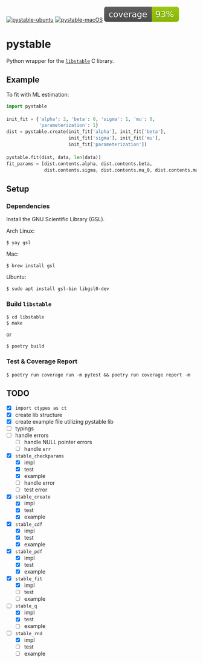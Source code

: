 [![pystable-ubuntu](https://github.com/mikeyrf/pystable/actions/workflows/python-ubuntu.yaml/badge.svg)](https://github.com/mikeyrf/pystable/actions/workflows/python-ubuntu.yaml)
[![pystable-macOS](https://github.com/mikeyrf/pystable/actions/workflows/python-macOS.yaml/badge.svg)](https://github.com/mikeyrf/pystable/actions/workflows/python-macOS.yaml)
[![coverage](./docs/coverage.svg)](./docs/coverage.svg)

# pystable

Python wrapper for the [`libstable`](https://www.jstatsoft.org/article/view/v078i01) C library.

## Example

To fit with ML estimation:

```python
import pystable

init_fit = {'alpha': 2, 'beta': 0, 'sigma': 1, 'mu': 0,
            'parameterization': 1}
dist = pystable.create(init_fit['alpha'], init_fit['beta'],
                       init_fit['sigma'], init_fit['mu'],
                       init_fit['parameterization'])

pystable.fit(dist, data, len(data))
fit_params = [dist.contents.alpha, dist.contents.beta,
              dist.contents.sigma, dist.contents.mu_0, dist.contents.mu_1]
```

## Setup
### Dependencies
Install the GNU Scientific Library (GSL).

Arch Linux:
```
$ yay gsl
```

Mac:
```
$ brew install gsl
```

Ubuntu:
```
$ sudo apt install gsl-bin libgsl0-dev
```

### Build `libstable`
```
$ cd libstable
$ make
```

or

```
$ poetry build
```

### Test & Coverage Report
```
$ poetry run coverage run -m pytest && poetry run coverage report -m
```

## TODO
- [x] `import ctypes as ct`
- [x] create lib structure
- [x] create example file utilizing pystable lib
- [ ] typings
- [ ] handle errors
  - [ ] handle NULL pointer errors
  - [ ] handle `err`
- [x] `stable_checkparams`
  - [x] impl
  - [x] test
  - [x] example
  - [ ] handle error
  - [ ] test error
- [x] `stable_create`
  - [x] impl
  - [x] test
  - [x] example
- [x] `stable_cdf`
  - [x] impl
  - [x] test
  - [x] example
- [x] `stable_pdf`
  - [x] impl
  - [x] test
  - [x] example
- [x] `stable_fit`
  - [x] impl
  - [ ] test
  - [ ] example
- [ ] `stable_q`
  - [x] impl
  - [x] test
  - [ ] example
- [ ] `stable_rnd`
  - [x] impl
  - [ ] test
  - [ ] example
